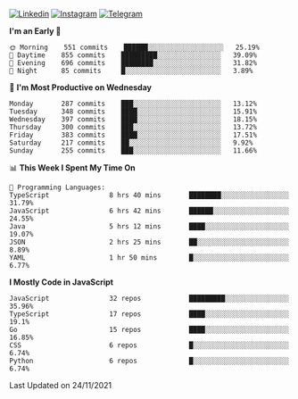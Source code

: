 [![Linkedin](https://img.shields.io/badge/-Archie-blue?style=flat-square&labelColor=gray&logo=Linkedin&logoColor=white&link=https://www.linkedin.com/in/archisdi)](https://www.linkedin.com/in/archisdi)
[![Instagram](https://img.shields.io/badge/-@archisdi-orange?style=flat-square&labelColor=gray&logo=Instagram&logoColor=white&link=https://www.instagram.com/archisdi)](https://www.instagram.com/archisdi)
[![Telegram](https://img.shields.io/badge/-aai-informational?style=flat-square&labelColor=gray&logo=telegram&logoColor=white&link=https://t.me/archisdi)](https://t.me/archisdi)

<!--START_SECTION:waka-->
**I'm an Early 🐤** 

```text
🌞 Morning    551 commits    ██████░░░░░░░░░░░░░░░░░░░   25.19% 
🌆 Daytime    855 commits    █████████░░░░░░░░░░░░░░░░   39.09% 
🌃 Evening    696 commits    ████████░░░░░░░░░░░░░░░░░   31.82% 
🌙 Night      85 commits     █░░░░░░░░░░░░░░░░░░░░░░░░   3.89%

```
📅 **I'm Most Productive on Wednesday** 

```text
Monday       287 commits    ███░░░░░░░░░░░░░░░░░░░░░░   13.12% 
Tuesday      348 commits    ████░░░░░░░░░░░░░░░░░░░░░   15.91% 
Wednesday    397 commits    ████░░░░░░░░░░░░░░░░░░░░░   18.15% 
Thursday     300 commits    ███░░░░░░░░░░░░░░░░░░░░░░   13.72% 
Friday       383 commits    ████░░░░░░░░░░░░░░░░░░░░░   17.51% 
Saturday     217 commits    ██░░░░░░░░░░░░░░░░░░░░░░░   9.92% 
Sunday       255 commits    ███░░░░░░░░░░░░░░░░░░░░░░   11.66%

```


📊 **This Week I Spent My Time On** 

```text
💬 Programming Languages: 
TypeScript               8 hrs 40 mins       ████████░░░░░░░░░░░░░░░░░   31.79% 
JavaScript               6 hrs 42 mins       ██████░░░░░░░░░░░░░░░░░░░   24.55% 
Java                     5 hrs 12 mins       ████░░░░░░░░░░░░░░░░░░░░░   19.07% 
JSON                     2 hrs 25 mins       ██░░░░░░░░░░░░░░░░░░░░░░░   8.89% 
YAML                     1 hr 50 mins        █░░░░░░░░░░░░░░░░░░░░░░░░   6.77%

```

**I Mostly Code in JavaScript** 

```text
JavaScript               32 repos            █████████░░░░░░░░░░░░░░░░   35.96% 
TypeScript               17 repos            ████░░░░░░░░░░░░░░░░░░░░░   19.1% 
Go                       15 repos            ████░░░░░░░░░░░░░░░░░░░░░   16.85% 
CSS                      6 repos             █░░░░░░░░░░░░░░░░░░░░░░░░   6.74% 
Python                   6 repos             █░░░░░░░░░░░░░░░░░░░░░░░░   6.74%

```



 Last Updated on 24/11/2021
<!--END_SECTION:waka-->